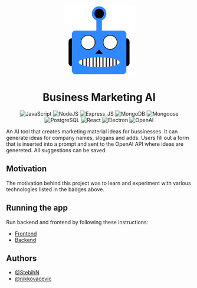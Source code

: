 <p align="center">
    <img src="frontend\public\logo192.png" alt="Logo" >
 <h1 align="center"> Business Marketing AI</h1>
</p>

<p align="center">
    <img alt="JavaScript" src="https://img.shields.io/badge/JavaScript-black?logo=javascript&logoColor=yelow">
    <img alt="NodeJS" src=https://img.shields.io/badge/Node_JS-black?logo=npm>
    <img alt="Express_JS" src=https://img.shields.io/badge/Express_JS-gray?logo=express>
    <img alt="MongoDB" src=https://img.shields.io/badge/MongoDB-white?logo=mongodb>
    <img alt="Mongoose" src=https://img.shields.io/badge/Mongoose-red?logo=mongoose&logoColor=white>
    <img alt="PostgreSQL" src=https://img.shields.io/badge/PostgreSQL-white?logo=postgresql>
    <img alt="React" src=https://img.shields.io/badge/React-black?logo=react>
    <img alt="Electron" src=https://img.shields.io/badge/Electron-blue?logo=electron&logoColor=white>
    <img alt="OpenAI" src=https://img.shields.io/badge/OpenAI-green?logo=openai&logoColor=white>
</p>

An AI tool that creates marketing material ideas for bussinesses. It can generate ideas for company names, slogans and adds. Users fill out a form that is inserted into a prompt and sent to the OpenAI API where ideas are genereted. All suggestions can be saved. 

## Motivation

The motivation behind this project was to learn and experiment with various technologies listed in the badges above.

## Running the app  

Run backend and frontend by following these instructions:
 - [Frontend](https://github.com/StebihN/business-marketing-ai/blob/main/frontend/README.md)
 - [Backend](https://github.com/StebihN/business-marketing-ai/blob/main/backend/README.md)



## Authors

- [@StebihN](https://github.com/StebihN)
- [@nikkovacevic](https://github.com/nikkovacevic)


